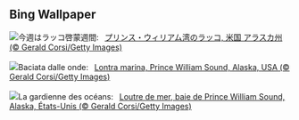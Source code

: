 ## Bing Wallpaper
![](https://www.bing.com/th?id=OHR.IcebergOtter_JA-JP1353399604_UHD.jpg&w=1000)今週はラッコ啓蒙週間:&nbsp;&ensp;[プリンス・ウィリアム湾のラッコ,  米国 アラスカ州 (© Gerald Corsi/Getty Images)](https://www.bing.com/th?id=OHR.IcebergOtter_JA-JP1353399604_UHD.jpg)
<br><br/>
![](https://www.bing.com/th?id=OHR.IcebergOtter_IT-IT1022264475_UHD.jpg&w=1000)Baciata dalle onde:&nbsp;&ensp;[Lontra marina, Prince William Sound, Alaska, USA (© Gerald Corsi/Getty Images)](https://www.bing.com/th?id=OHR.IcebergOtter_IT-IT1022264475_UHD.jpg)
<br><br/>
![](https://www.bing.com/th?id=OHR.IcebergOtter_FR-FR6372895513_UHD.jpg&w=1000)La gardienne des océans:&nbsp;&ensp;[Loutre de mer, baie de Prince William Sound, Alaska, États-Unis (© Gerald Corsi/Getty Images)](https://www.bing.com/th?id=OHR.IcebergOtter_FR-FR6372895513_UHD.jpg)
<br><br/>
